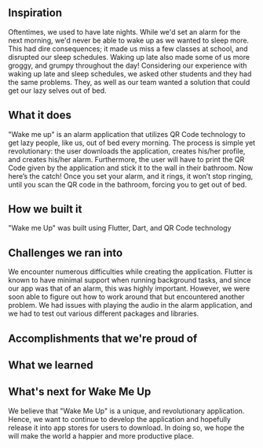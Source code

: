 ## Inspiration

Oftentimes, we used to have late nights. While we'd set an alarm for the next morning, we'd never be able to wake up as we wanted to sleep more. This had dire consequences; it made us miss a few classes at school, and disrupted our sleep schedules. Waking up late also made some of us more groggy, and grumpy throughout the day! Considering our experience with waking up late and sleep schedules, we asked other students and they had the same problems. They, as well as our team wanted a solution that could get our lazy selves out of bed.

## What it does

"Wake me up" is an alarm application that utilizes QR Code technology to get lazy people, like us, out of bed every morning. The process  is simple yet revolutionary: the user downloads the application, creates his/her profile, and creates his/her alarm. Furthermore, the user will have to print the QR Code given by the application and stick it to the wall in their bathroom. Now here’s the catch! Once you set your alarm, and it rings, it won’t stop ringing, until you scan the QR code in the bathroom, forcing you to get out of bed. 



## How we built it

"Wake me Up" was built using Flutter, Dart, and QR Code technology



## Challenges we ran into
We encounter numerous difficulties while creating the application. Flutter is known to have minimal support when running background tasks, and since our app was that of an alarm, this was highly important. However, we were soon able to figure out how to work around that but encountered another problem. We had issues with playing the audio in the alarm application, and we had to test out various different packages and libraries.



## Accomplishments that we're proud of



## What we learned



## What's next for Wake Me Up
We believe that "Wake Me Up" is a unique, and revolutionary application. Hence, we want to continue to develop the application and hopefully release it into app stores for users to download. In doing so, we hope the will make the world a happier and more productive place.

